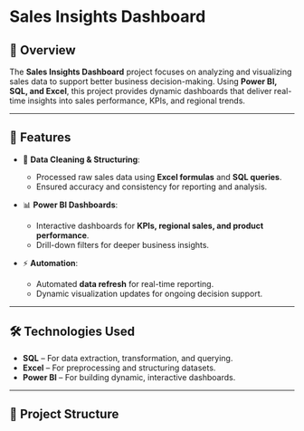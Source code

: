 # Sales Insights Dashboard  

## 📌 Overview  
The **Sales Insights Dashboard** project focuses on analyzing and visualizing sales data to support better business decision-making. Using **Power BI, SQL, and Excel**, this project provides dynamic dashboards that deliver real-time insights into sales performance, KPIs, and regional trends.  

---

## 🚀 Features  
- 🧹 **Data Cleaning & Structuring**:  
  - Processed raw sales data using **Excel formulas** and **SQL queries**.  
  - Ensured accuracy and consistency for reporting and analysis.  

- 📊 **Power BI Dashboards**:  
  - Interactive dashboards for **KPIs, regional sales, and product performance**.  
  - Drill-down filters for deeper business insights.  

- ⚡ **Automation**:  
  - Automated **data refresh** for real-time reporting.  
  - Dynamic visualization updates for ongoing decision support.  

---

## 🛠 Technologies Used  
- **SQL** – For data extraction, transformation, and querying.  
- **Excel** – For preprocessing and structuring datasets.  
- **Power BI** – For building dynamic, interactive dashboards.  

---

## 📂 Project Structure  
